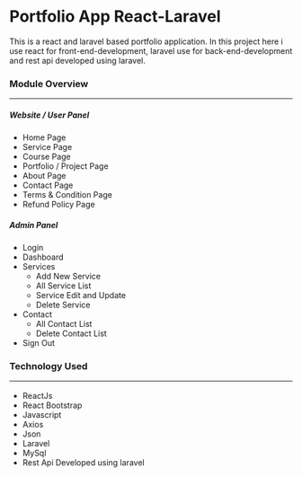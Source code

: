 # Portfolio App React-Laravel
 This is a react and laravel based portfolio application. In this project here i use react for front-end-development, laravel use for back-end-development and rest api developed using laravel.

### Module Overview <hr>

##### Website / User Panel
* Home Page
* Service Page
* Course Page
* Portfolio / Project Page
* About Page
* Contact Page
* Terms & Condition Page
* Refund Policy Page

##### Admin Panel
* Login
* Dashboard
* Services
    * Add New Service
    * All Service List 
    * Service Edit and Update
    * Delete Service
* Contact
    * All Contact List
    * Delete Contact List
* Sign Out


### Technology Used <hr>
* ReactJs
* React Bootstrap
* Javascript
* Axios
* Json
* Laravel
* MySql
* Rest Api Developed using laravel